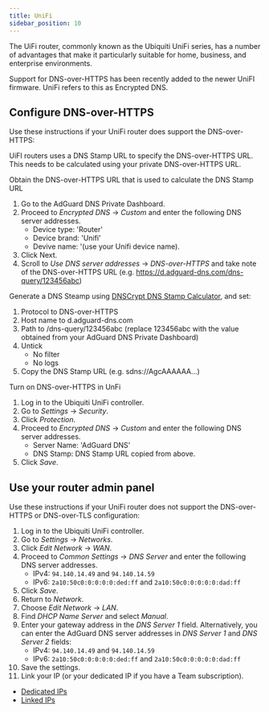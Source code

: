 ```yaml
---
title: UniFi
sidebar_position: 10
---
```


The UiFi router, commonly known as the Ubiquiti UniFi series, has a number of advantages that make it particularly suitable for home, business, and enterprise environments.

Support for DNS-over-HTTPS has been recently added to the newer UniFI firmware. UniFi refers to this as Encrypted DNS.

## Configure DNS-over-HTTPS

Use these instructions if your UniFi router does support the DNS-over-HTTPS:

UiFI routers uses a DNS Stamp URL to specify the DNS-over-HTTPS URL. This needs to be calculated using your private DNS-over-HTTPS URL.

Obtain the DNS-over-HTTPS URL that is used to calculate the DNS Stamp URL

1. Go to the AdGuard DNS Private Dashboard.
1. Proceed to *Encrypted DNS* → *Custom* and enter the following DNS server addresses.
    - Device type: 'Router'
    - Device brand: 'Unifi'
    - Devive name: '(use your Unifi device name).
1. Click Next.
1. Scroll to *Use DNS server addresses* → *DNS-over-HTTPS* and take note of the DNS-over-HTTPS URL (e.g. https://d.adguard-dns.com/dns-query/123456abc)

Generate a DNS Steamp using [DNSCrypt DNS Stamp Calculator](https://dnscrypt.info/stamps/), and set:

1. Protocol to DNS-over-HTTPS
1. Host name to d.adguard-dns.com
1. Path to /dns-query/123456abc (replace 123456abc with the value obtained from your AdGuard DNS Private Dashboard)
1. Untick
    - No filter
    - No logs
1. Copy the DNS Stamp URL (e.g. sdns://AgcAAAAAA…)

Turn on DNS-over-HTTPS in UnFi

1. Log in to the Ubiquiti UniFi controller.
1. Go to *Settings* → *Security*.
1. Click *Protection*.
1. Proceed to *Encrypted DNS* → *Custom* and enter the following DNS server addresses.
    - Server Name: 'AdGuard DNS'
    - DNS Stamp: DNS Stamp URL copied from above.
1. Click *Save*.

## Use your router admin panel

Use these instructions if your UniFi router does not support the DNS-over-HTTPS or DNS-over-TLS configuration:

1. Log in to the Ubiquiti UniFi controller.
1. Go to *Settings* → *Networks*.
1. Click *Edit Network* → *WAN*.
1. Proceed to *Common Settings* → *DNS Server* and enter the following DNS server addresses.
    - IPv4: `94.140.14.49` and `94.140.14.59`
    - IPv6: `2a10:50c0:0:0:0:0:ded:ff` and `2a10:50c0:0:0:0:0:dad:ff`
1. Click *Save*.
1. Return to *Network*.
1. Choose *Edit Network* → *LAN*.
1. Find *DHCP Name Server* and select *Manual*.
1. Enter your gateway address in the *DNS Server 1* field. Alternatively, you can enter the AdGuard DNS server addresses in *DNS Server 1* and *DNS Server 2* fields:
    - IPv4: `94.140.14.49` and `94.140.14.59`
    - IPv6: `2a10:50c0:0:0:0:0:ded:ff` and `2a10:50c0:0:0:0:0:dad:ff`
1. Save the settings.
1. Link your IP (or your dedicated IP if you have a Team subscription).

- [Dedicated IPs](private-dns/connect-devices/other-options/dedicated-ip.md)
- [Linked IPs](private-dns/connect-devices/other-options/linked-ip.md)
